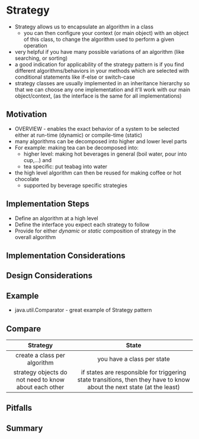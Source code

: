 # Strategy
* Strategy allows us to encapsulate an algorithm in a class
    * you can then configure your context (or main object) with an object of this class, to change the algorithm used
    to perform a given operation
* very helpful if you have many possible variations of an algorithm (like searching, or sorting)
* a good indication for applicability of the strategy pattern is if you find different algorithms/behaviors in your
methods which are selected with conditional statements like if-else or switch-case
* strategy classes are usually implemented in an inheritance hierarchy so that we can choose any one implementation and
it'll work with our main object/context, (as the interface is the same for all implementations)

## Motivation
* OVERVIEW - enables the exact behavior of a system to be selected either at run-time (dynamic) or compile-time (static)
* many algorithms can be decomposed into higher and lower level parts
* For example: making tea can be decomposed into:
    * higher level: making hot beverages in general (boil water, pour into cup,...) and
    * tea specific: put teabag into water
* the high level algorithm can then be reused for making coffee or hot chocolate
    * supported by beverage specific strategies

## Implementation Steps
* Define an algorithm at a high level
* Define the interface you expect each strategy to follow
* Provide for either *dynamic* or *static* composition of strategy in the overall algorithm

## Implementation Considerations

    
## Design Considerations


## Example
* java.util.Comparator - great example of Strategy pattern

## Compare
Strategy | State
:---:|:---: 
create a class per algorithm | you have a class per state
strategy objects do not need to know about each other | if states are responsible for triggering state transitions, then they have to know about the next state (at the least)  


## Pitfalls


## Summary
